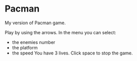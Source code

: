 # Pacman
My version of Pacman game.

Play by using the arrows.
In the menu you can select:
- the enemies number
- the platform
- the speed
You have 3 lives.
Click space to stop the game.
